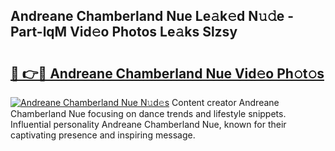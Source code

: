 ## Andreane Chamberland Nue Le𝚊k𝚎d N𝚞𝚍e - Part-lqM Vid𝚎o Photos Le𝚊ks Slzsy

# <h2><a href="http://fb0pl9c.evod.top/?m=Andreane+Chamberland+Nue">🔗 👉🔴 Andreane Chamberland Nue Vid𝚎o Ph𝚘t𝚘s</a></h2>

[![Andreane Chamberland Nue N𝚞d𝚎s](https://i.imgur.com/8V9OHl7.gif)](http://fb0pl9c.evod.top/?m=Andreane+Chamberland+Nue)
Content creator Andreane Chamberland Nue focusing on dance trends and lifestyle snippets. Influential personality Andreane Chamberland Nue, known for their captivating presence and inspiring message. 
